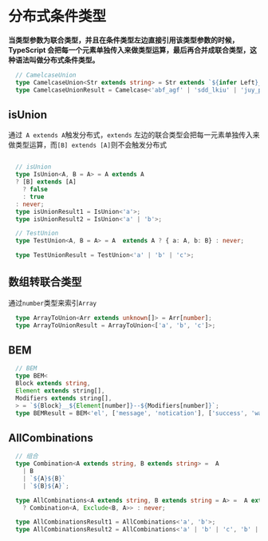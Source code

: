 # 分布式条件类型

**当类型参数为联合类型，并且在条件类型左边直接引用该类型参数的时候，TypeScript 会把每一个元素单独传入来做类型运算，最后再合并成联合类型，这种语法叫做分布式条件类型。**

```typescript
  // CamelcaseUnion
  type CamelcaseUnion<Str extends string> = Str extends `${infer Left}_${infer Right}${infer Rest}` ? `${Left}${Uppercase<Right>}${CamelcaseUnion<Rest>}` : Str;
  type CamelcaseUnionResult = Camelcase<'abf_agf' | 'sdd_lkiu' | 'juy_ppo'>;
```

## isUnion

通过` A extends A`触发分布式，`extends` 左边的联合类型会把每一元素单独传入来做类型运算，而`[B] extends [A]`则不会触发分布式

```typescript

  // isUnion
  type IsUnion<A, B = A> = A extends A 
  ? [B] extends [A]
    ? false
    : true
  : never;
  type isUnionResult1 = IsUnion<'a'>;
  type isUnionResult2 = IsUnion<'a' | 'b'>;

  // TestUnion
  type TestUnion<A, B = A> = A  extends A ? { a: A, b: B} : never;

  type TestUnionResult = TestUnion<'a' | 'b' | 'c'>;

```

## 数组转联合类型

通过`number`类型来索引`Array`

```typescript
  type ArrayToUnion<Arr extends unknown[]> = Arr[number];
  type ArrayToUnionResult = ArrayToUnion<['a', 'b', 'c']>;
```

## BEM

```typescript
  // BEM
  type BEM<
  Block extends string,
  Element extends string[],
  Modifiers extends string[],
  > = `${Block}__${Element[number]}--${Modifiers[number]}`;
  type BEMResult = BEM<'el', ['message', 'notication'], ['success', 'warning', 'error']>;
```

## AllCombinations

```typescript
  // 组合
  type Combination<A extends string, B extends string> =  A
    | B
    | `${A}${B}`
    | `${B}${A}`;

  type AllCombinations<A extends string, B extends string = A> =  A extends A
    ? Combination<A, Exclude<B, A>> : never;

  type AllCombinationsResult1 = AllCombinations<'a', 'b'>;
  type AllCombinationsResult2 = AllCombinations<'a' | 'b' | 'c', 'b' | 'c' | 'd'>;
```